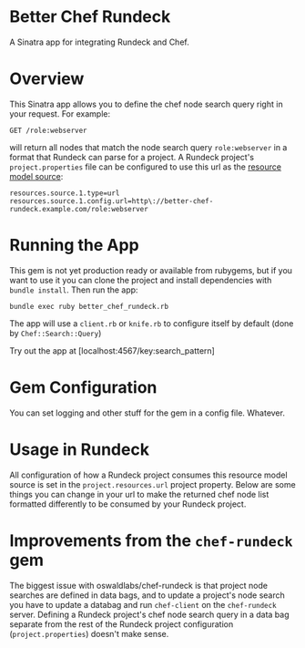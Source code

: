 # Better Chef Rundeck

A Sinatra app for integrating Rundeck and Chef.

# Overview

This Sinatra app allows you to define the chef node search query right in your request. For example:

```
GET /role:webserver
```

will return all nodes that match the node search query `role:webserver` in a format that Rundeck can parse for a project. A Rundeck project's `project.properties` file can be configured to use this url as the [resource model source](http://rundeck.org/docs/administration/managing-node-sources.html#resource-model-source):

```
resources.source.1.type=url
resources.source.1.config.url=http\://better-chef-rundeck.example.com/role:webserver
```

# Running the App

This gem is not yet production ready or available from rubygems, but if you want to use it you can clone the project and install dependencies with `bundle install`. Then run the app:

```
bundle exec ruby better_chef_rundeck.rb
```

The app will use a `client.rb` or `knife.rb` to configure itself by default (done by `Chef::Search::Query`)

Try out the app at [localhost:4567/key:search_pattern]

# Gem Configuration

You can set logging and other stuff for the gem in a config file. Whatever.

# Usage in Rundeck

All configuration of how a Rundeck project consumes this resource model source is set in the `project.resources.url` project property. Below are some things you can change in your url to make the returned chef node list formatted differently to be consumed by your Rundeck project.

# Improvements from the `chef-rundeck` gem

The biggest issue with oswaldlabs/chef-rundeck is that project node searches are defined in data bags, and to update a project's node search you have to update a databag and run `chef-client` on the `chef-rundeck` server. Defining a Rundeck project's chef node search query in a data bag separate from the rest of the Rundeck project configuration (`project.properties`) doesn't make sense.
